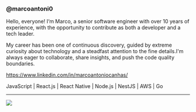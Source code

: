 ### @marcoantoni0

Hello, everyone! I‘m Marco, a senior software engineer with over 10 years of experience, with the opportunity to contribute as both a developer and a tech leader.

My career has been one of continuous discovery, guided by extreme curiosity about technology and a steadfast attention to the fine details.I'm always eager to collaborate, share insights, and push the code quality boundaries.

https://www.linkedin.com/in/marcoantoniocanhas/

JavaScript | React.js | React Native | Node.js | NestJS | AWS | Go


--------


<div> 
  <a href="https://www.linkedin.com/in/marcosouz4" target="_blank"><img src="https://img.shields.io/badge/-LinkedIn-%230077B5?style=for-the-badge&logo=linkedin&logoColor=white" target="_blank"></a> 
 </div>
